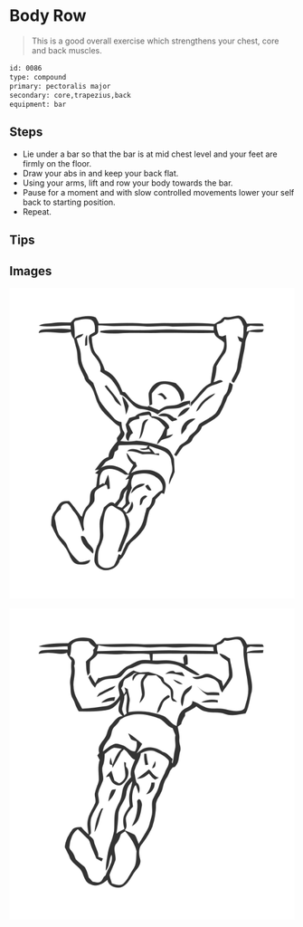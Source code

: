# Body Row

> This is a good overall exercise which strengthens your chest, core and back muscles.

``` 
id: 0086 
type: compound 
primary: pectoralis major 
secondary: core,trapezius,back 
equipment: bar 
``` 


## Steps


 - Lie under a bar so that the bar is at mid chest level and your feet are firmly on the floor.
 - Draw your abs in and keep your back flat.
 - Using your arms, lift and row your body towards the bar.
 - Pause for a moment and with slow controlled movements lower your self back to starting position.
 - Repeat.

## Tips



## Images

![](./../svg/0086-relaxation.svg "")

![](./../svg/0086-tension.svg "")

